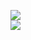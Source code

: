[![](https://img.shields.io/badge/Made%20With-Github%20Spray-lightgrey.svg?style=for-the-badge&logo=github)](https://github.com/Annihil/github-spray#16709)  
[![](https://i.imgur.com/2DrTn0Z.gif)](https://github.com/Annihil/github-spray)